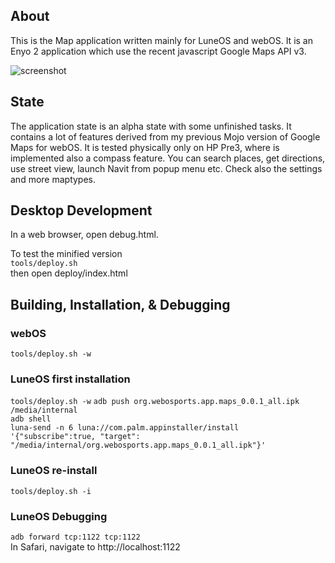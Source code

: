 ## About

This is the Map application written mainly for LuneOS and webOS. It is an Enyo 2 application which use the recent javascript Google Maps API v3.

![screenshot](http://2hp.sweb.cz/screen/github.png)


## State

The application state is an alpha state with some unfinished tasks. It contains a lot of features derived from my previous Mojo version of Google Maps for webOS.
It is tested physically only on HP Pre3, where is implemented also a compass feature.
You can search places, get directions, use street view, launch Navit from popup menu etc. Check also the settings and more maptypes.


## Desktop Development
In a web browser, open debug.html.  

To test the minified version  
`tools/deploy.sh`  
then open deploy/index.html


## Building, Installation, & Debugging

### webOS
`tools/deploy.sh -w`  

### LuneOS first installation
`tools/deploy.sh -w`
`adb push org.webosports.app.maps_0.0.1_all.ipk /media/internal`  
`adb shell`  
`luna-send -n 6 luna://com.palm.appinstaller/install '{"subscribe":true, "target": "/media/internal/org.webosports.app.maps_0.0.1_all.ipk"}'`  

### LuneOS re-install
`tools/deploy.sh -i`  
 
### LuneOS Debugging 
`adb forward tcp:1122 tcp:1122`  
In Safari, navigate to http://localhost:1122
